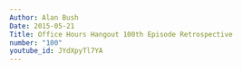 ```yaml
---
Author: Alan Bush
Date: 2015-05-21
Title: Office Hours Hangout 100th Episode Retrospective
number: "100"
youtube_id: JYdXpyTl7YA
---
```



